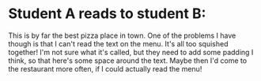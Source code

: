 # Student A reads to student B:

This is by far the best pizza place in town. One of the problems I have though is that I can't read the text on the menu. It's all too squished together! I'm not sure what it's called, but they need to add some padding I think, so that here's some space around the text. Maybe then I'd come to the restaurant more often, if I could actually read the menu!
